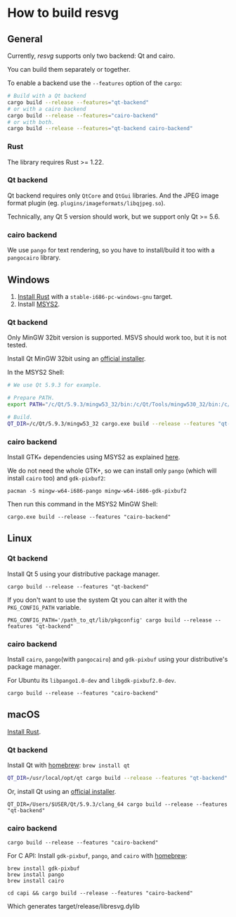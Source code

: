 # How to build resvg

## General

Currently, *resvg* supports only two backend: Qt and cairo.

You can build them separately or together.

To enable a backend use the `--features` option of the `cargo`:
```bash
# Build with a Qt backend
cargo build --release --features="qt-backend"
# or with a cairo backend
cargo build --release --features="cairo-backend"
# or with both.
cargo build --release --features="qt-backend cairo-backend"
```

### Rust

The library requires Rust >= 1.22.

### Qt backend

Qt backend requires only `QtCore` and `QtGui` libraries.
And the JPEG image format plugin (eg. `plugins/imageformats/libqjpeg.so`).

Technically, any Qt 5 version should work, but we support only Qt >= 5.6.

### cairo backend

We use `pango` for text rendering, so you have to install/build it too
with a `pangocairo` library.

## Windows

1. [Install Rust](https://www.rust-lang.org/en-US/install.html) with a
`stable-i686-pc-windows-gnu` target.
1. Install [MSYS2](http://www.msys2.org/).

### Qt backend

Only MinGW 32bit version is supported. MSVS should work too, but it is not tested.

Install Qt MinGW 32bit using an
[official installer](http://download.qt.io/official_releases/online_installers/qt-unified-windows-x86-online.exe).

In the MSYS2 Shell:
```bash
# We use Qt 5.9.3 for example.

# Prepare PATH.
export PATH="/c/Qt/5.9.3/mingw53_32/bin:/c/Qt/Tools/mingw530_32/bin:/c/Users/$USER/.cargo/bin:$PATH"

# Build.
QT_DIR=/c/Qt/5.9.3/mingw53_32 cargo.exe build --release --features "qt-backend"
```

### cairo backend

Install GTK+ dependencies using MSYS2 as explained
[here](http://gtk-rs.org/docs/requirements.html#windows).

We do not need the whole GTK+, so we can install only `pango` (which will install
`cairo` too) and `gdk-pixbuf2`:

```
pacman -S mingw-w64-i686-pango mingw-w64-i686-gdk-pixbuf2
```

Then run this command in the MSYS2 MinGW Shell:

```
cargo.exe build --release --features "cairo-backend"
```

## Linux

### Qt backend

Install Qt 5 using your distributive package manager.

```
cargo build --release --features "qt-backend"
```

If you don't want to use the system Qt you can alter it with the `PKG_CONFIG_PATH` variable.

```
PKG_CONFIG_PATH='/path_to_qt/lib/pkgconfig' cargo build --release --features "qt-backend"
```

### cairo backend

Install `cairo`, `pango`(with `pangocairo`) and `gdk-pixbuf` using your distributive's package manager.

For Ubuntu its `libpango1.0-dev` and `libgdk-pixbuf2.0-dev`.

```
cargo build --release --features "cairo-backend"
```

## macOS

[Install Rust](https://www.rust-lang.org/en-US/install.html).

### Qt backend

Install Qt with [homebrew](https://brew.sh/): `brew install qt`

```bash
QT_DIR=/usr/local/opt/qt cargo build --release --features "qt-backend"
```

Or, install Qt using an
[official installer](http://download.qt.io/official_releases/online_installers/qt-unified-mac-x64-online.dmg).

```
QT_DIR=/Users/$USER/Qt/5.9.3/clang_64 cargo build --release --features "qt-backend"
```

### cairo backend

`cargo build --release --features "cairo-backend"`

For C API:
Install `gdk-pixbuf`, `pango`, and `cairo` with [homebrew](https://brew.sh/):
```
brew install gdk-pixbuf
brew install pango
brew install cairo

cd capi && cargo build --release --features "cairo-backend"
```
Which generates target/release/libresvg.dylib
